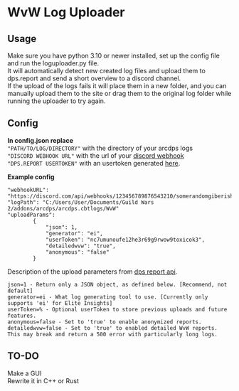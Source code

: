 # WvW Log Uploader

## Usage
Make sure you have python 3.10 or newer installed, set up the config file and run the loguploader.py file.<br/>
It will automatically detect new created log files and upload them to dps.report and send a short overview to a discord channel.<br/>
If the upload of the logs fails it will place them in a new folder, and you can manually upload them to the site or drag them to the original log folder while running the uploader to try again.


## Config
**In config.json replace**<br />
`"PATH/TO/LOG/DIRECTORY"` with the directory of your arcdps logs<br />
`"DISCORD WEBHOOK URL"` with the url of your [discord webhook](https://support.discord.com/hc/en-us/articles/228383668-Intro-to-Webhooks)<br />
`"DPS.REPORT USERTOKEN"` with an usertoken generated [here](https://dps.report/getUserToken).

**Example config**
```
"webhookURL": "https://discord.com/api/webhooks/123456789876543210/somerandomgiberish"
"logPath": "C:/Users/User/Documents/Guild Wars 2/addons/arcdps/arcdps.cbtlogs/WvW"
"uploadParams": 
        {
            "json": 1,
            "generator": "ei",
            "userToken": "nc7umunoufe12he3r69g9rwow9toxicok3",
            "detailedwvw": "true",
            "anonymous": "false"
        }
```

Description of the upload parameters from [dps report api](https://dps.report/api).
```
json=1 - Return only a JSON object, as defined below. [Recommend, not default]
generator=ei - What log generating tool to use. [Currently only supports 'ei' for Elite Insights]
userToken=% - Optional userToken to store previous uploads and future features.
anonymous=false - Set to 'true' to enable anonymized reports.
detailedwvw=false - Set to 'true' to enabled detailed WvW reports. This may break and return a 500 error with particularly long logs.
```
## TO-DO
Make a GUI<br/>
Rewrite it in C++ or Rust
